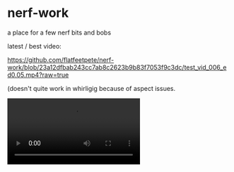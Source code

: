 # nerf-work
a place for a few nerf bits and bobs


latest / best video:

https://github.com/flatfeetpete/nerf-work/blob/23a12dfbab243cc7ab8c2623b9b83f7053f9c3dc/test_vid_006_ed0.05.mp4?raw=true

(doesn't quite work in whirligig because of aspect issues.

<video src="https://github.com/flatfeetpete/nerf-work/blob/23a12dfbab243cc7ab8c2623b9b83f7053f9c3dc/test_vid_006_ed0.05.mp4?raw=true"> erm </video>
